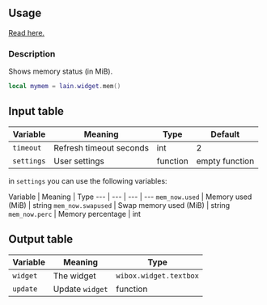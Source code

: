 ## Usage

[Read here.](https://github.com/copycat-killer/lain/wiki/Widgets#usage)

### Description

Shows memory status (in MiB).

```lua
local mymem = lain.widget.mem()
```

## Input table

Variable | Meaning | Type | Default
--- | --- | --- | ---
`timeout` | Refresh timeout seconds | int | 2
`settings` | User settings | function | empty function

in `settings` you can use the following variables:

Variable | Meaning | Type
--- | --- | --- | ---
`mem_now.used` | Memory used (MiB) | string
`mem_now.swapused` | Swap memory used (MiB) | string
`mem_now.perc` | Memory percentage | int

## Output table

Variable | Meaning | Type
--- | --- | ---
`widget` | The widget | `wibox.widget.textbox`
`update` | Update `widget` | function